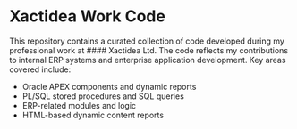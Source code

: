 # Xactidea Work Code

This repository contains a curated collection of code developed during my professional work at #### Xactidea Ltd. 
The code reflects my contributions to internal ERP systems and enterprise application development. Key areas covered include:

- Oracle APEX components and dynamic reports
- PL/SQL stored procedures and SQL queries
- ERP-related modules and logic
- HTML-based dynamic content reports
